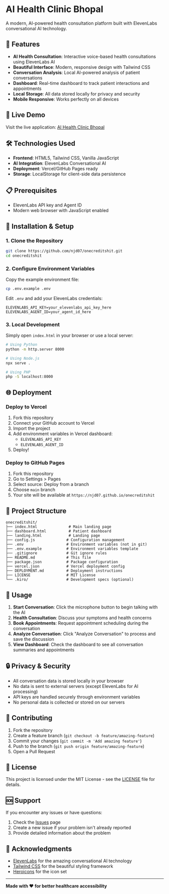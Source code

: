 # AI Health Clinic Bhopal

A modern, AI-powered health consultation platform built with ElevenLabs conversational AI technology.

## 🌟 Features

- **AI Health Consultation**: Interactive voice-based health consultations using ElevenLabs AI
- **Beautiful Interface**: Modern, responsive design with Tailwind CSS
- **Conversation Analysis**: Local AI-powered analysis of patient conversations
- **Dashboard**: Real-time dashboard to track patient interactions and appointments
- **Local Storage**: All data stored locally for privacy and security
- **Mobile Responsive**: Works perfectly on all devices

## 🚀 Live Demo

Visit the live application: [AI Health Clinic Bhopal](https://one-credit-shit.netlify.app)

## 🛠️ Technologies Used

- **Frontend**: HTML5, Tailwind CSS, Vanilla JavaScript
- **AI Integration**: ElevenLabs Conversational AI
- **Deployment**: Vercel/GitHub Pages ready
- **Storage**: LocalStorage for client-side data persistence

## 📋 Prerequisites

- ElevenLabs API key and Agent ID
- Modern web browser with JavaScript enabled

## 🔧 Installation & Setup

### 1. Clone the Repository
```bash
git clone https://github.com/njd07/onecreditshit.git
cd onecreditshit
```

### 2. Configure Environment Variables
Copy the example environment file:
```bash
cp .env.example .env
```

Edit `.env` and add your ElevenLabs credentials:
```env
ELEVENLABS_API_KEY=your_elevenlabs_api_key_here
ELEVENLABS_AGENT_ID=your_agent_id_here
```

### 3. Local Development
Simply open `index.html` in your browser or use a local server:
```bash
# Using Python
python -m http.server 8000

# Using Node.js
npx serve .

# Using PHP
php -S localhost:8000
```

## 🌐 Deployment

### Deploy to Vercel
1. Fork this repository
2. Connect your GitHub account to Vercel
3. Import the project
4. Add environment variables in Vercel dashboard:
   - `ELEVENLABS_API_KEY`
   - `ELEVENLABS_AGENT_ID`
5. Deploy!

### Deploy to GitHub Pages
1. Fork this repository
2. Go to Settings > Pages
3. Select source: Deploy from a branch
4. Choose `main` branch
5. Your site will be available at `https://njd07.github.io/onecreditshit`

## 📁 Project Structure

```
onecreditshit/
├── index.html              # Main landing page
├── dashboard.html          # Patient dashboard
├── landing.html            # Landing page
├── config.js              # Configuration management
├── .env                   # Environment variables (not in git)
├── .env.example           # Environment variables template
├── .gitignore             # Git ignore rules
├── README.md              # This file
├── package.json           # Package configuration
├── vercel.json            # Vercel deployment config
├── DEPLOYMENT.md          # Deployment instructions
├── LICENSE                # MIT License
└── .kiro/                 # Development specs (optional)
```

## 🎯 Usage

1. **Start Conversation**: Click the microphone button to begin talking with the AI
2. **Health Consultation**: Discuss your symptoms and health concerns
3. **Book Appointments**: Request appointment scheduling during the conversation
4. **Analyze Conversation**: Click "Analyze Conversation" to process and save the discussion
5. **View Dashboard**: Check the dashboard to see all conversation summaries and appointments

## 🔒 Privacy & Security

- All conversation data is stored locally in your browser
- No data is sent to external servers (except ElevenLabs for AI processing)
- API keys are handled securely through environment variables
- No personal data is collected or stored on our servers

## 🤝 Contributing

1. Fork the repository
2. Create a feature branch (`git checkout -b feature/amazing-feature`)
3. Commit your changes (`git commit -m 'Add amazing feature'`)
4. Push to the branch (`git push origin feature/amazing-feature`)
5. Open a Pull Request

## 📝 License

This project is licensed under the MIT License - see the [LICENSE](LICENSE) file for details.

## 🆘 Support

If you encounter any issues or have questions:

1. Check the [Issues](https://github.com/njd07/onecreditshit/issues) page
2. Create a new issue if your problem isn't already reported
3. Provide detailed information about the problem

## 🙏 Acknowledgments

- [ElevenLabs](https://elevenlabs.io/) for the amazing conversational AI technology
- [Tailwind CSS](https://tailwindcss.com/) for the beautiful styling framework
- [Heroicons](https://heroicons.com/) for the icon set

---

**Made with ❤️ for better healthcare accessibility**
